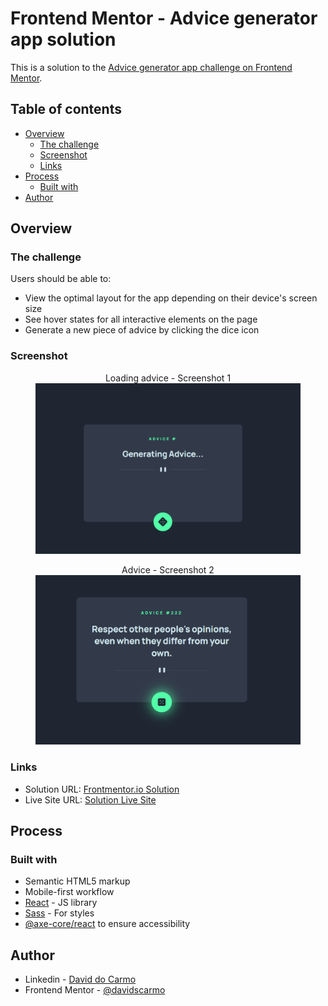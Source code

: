 # Frontend Mentor - Advice generator app solution

This is a solution to the [Advice generator app challenge on Frontend Mentor](https://www.frontendmentor.io/challenges/advice-generator-app-QdUG-13db).

## Table of contents

- [Overview](#overview)
  - [The challenge](#the-challenge)
  - [Screenshot](#screenshot)
  - [Links](#links)
- [Process](#process)
  - [Built with](#built-with)
- [Author](#author)

## Overview

### The challenge

Users should be able to:

- View the optimal layout for the app depending on their device's screen size
- See hover states for all interactive elements on the page
- Generate a new piece of advice by clicking the dice icon

### Screenshot

<figure>
  <figcaption style="text-align:center;">Loading advice - Screenshot 1</figcaption>
  <img src="./readme/screenshot_1.png" alt="Generating advice... - Screenshot 1">
</figure>

<figure>
  <figcaption style="text-align:center;">Advice - Screenshot 2</figcaption>
  <img src="./readme/screenshot_2.png" alt="Advice: Respect other people's opinions, even when they differ from your own - Screenshot 2">
</figure>

### Links

- Solution URL: [Frontmentor.io Solution](https://www.frontendmentor.io/solutions/advice-generator-app-X_DZvgLbby)
- Live Site URL: [Solution Live Site](https://advice-generator-app-amber.vercel.app/)

## Process

### Built with

- Semantic HTML5 markup
- Mobile-first workflow
- [React](https://reactjs.org/) - JS library
- [Sass](https://sass-lang.com/) - For styles
- [@axe-core/react](https://www.npmjs.com/package/@axe-core/react) to ensure accessibility

## Author

- Linkedin - [David do Carmo](https://www.linkedin.com/in/davidscarmo/)
- Frontend Mentor - [@davidscarmo](https://www.frontendmentor.io/profile/davidscarmo)

